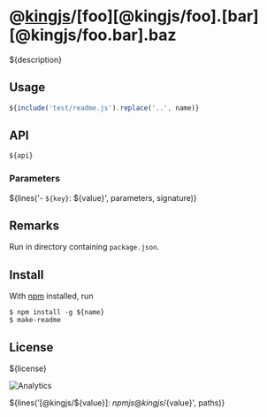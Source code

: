 # @[kingjs][@kingjs]/[foo][@kingjs/foo].[bar][@kingjs/foo.bar].baz
${description}
## Usage
```js
${include('test/readme.js').replace('..', name)}
```
## API
```ts
${api}
```
### Parameters
${lines('- `${key}`: ${value}', parameters, signature)}
## Remarks
Run in directory containing `package.json`.
## Install
With [npm](https://npmjs.org/) installed, run
```
$ npm install -g ${name}
$ make-readme
```
## License
${license}

![Analytics](https://analytics.kingjs.net/{path})

[@kingjs]: ${npmjs}kingjs
${lines('[@kingjs/${value}]: ${npmjs}@kingjs/${value}', paths)}
